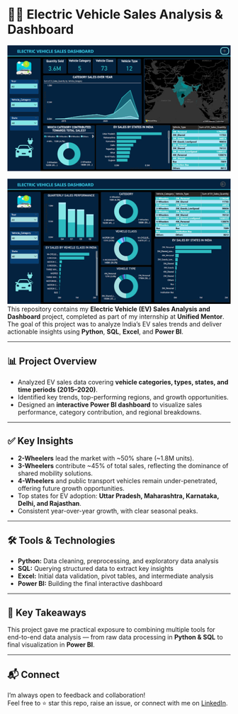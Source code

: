 # 🚗🔋 Electric Vehicle Sales Analysis & Dashboard

![EV Sales Dashboard](https://github.com/muhammed-fazal/Electric-Vehicle-Sales-Analysis/blob/main/Screenshot%202025-07-02%20221524.png)

![EV Sales Dashboard](https://github.com/muhammed-fazal/Electric-Vehicle-Sales-Analysis/blob/main/Screenshot%202025-07-02%20221555.png)
This repository contains my **Electric Vehicle (EV) Sales Analysis and Dashboard** project, completed as part of my internship at **Unified Mentor**. The goal of this project was to analyze India’s EV sales trends and deliver actionable insights using **Python**, **SQL**, **Excel**, and **Power BI**.

---

## 📊 Project Overview

- Analyzed EV sales data covering **vehicle categories, types, states, and time periods (2015–2020)**.
- Identified key trends, top-performing regions, and growth opportunities.
- Designed an **interactive Power BI dashboard** to visualize sales performance, category contribution, and regional breakdowns.

---

## ✅ Key Insights

- **2-Wheelers** lead the market with ~50% share (~1.8M units).
- **3-Wheelers** contribute ~45% of total sales, reflecting the dominance of shared mobility solutions.
- **4-Wheelers** and public transport vehicles remain under-penetrated, offering future growth opportunities.
- Top states for EV adoption: **Uttar Pradesh, Maharashtra, Karnataka, Delhi, and Rajasthan**.
- Consistent year-over-year growth, with clear seasonal peaks.

---

## 🛠️ Tools & Technologies

- **Python:** Data cleaning, preprocessing, and exploratory data analysis
- **SQL:** Querying structured data to extract key insights
- **Excel:** Initial data validation, pivot tables, and intermediate analysis
- **Power BI:** Building the final interactive dashboard

---

## 📌 Key Takeaways

This project gave me practical exposure to combining multiple tools for end-to-end data analysis — from raw data processing in **Python & SQL** to final visualization in **Power BI**.

---

## 📬 Connect

I’m always open to feedback and collaboration!  
Feel free to ⭐️ star this repo, raise an issue, or connect with me on [LinkedIn](www.linkedin.com/in/muhammed-fazal-).

